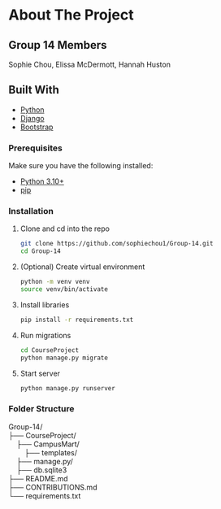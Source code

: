 # About The Project

## Group 14 Members
Sophie Chou, Elissa McDermott, Hannah Huston

## Built With
* [Python](https://www.python.org/)
* [Django](https://www.djangoproject.com/)
* [Bootstrap](https://getbootstrap.com)

### Prerequisites
Make sure you have the following installed:
* [Python 3.10+](https://www.python.org/downloads/)
* [pip](https://pip.pypa.io/en/stable/installation/)

### Installation
1. Clone and cd into the repo
   ```sh
   git clone https://github.com/sophiechou1/Group-14.git
   cd Group-14
   ```
2. (Optional) Create virtual environment
   ```sh
   python -m venv venv
   source venv/bin/activate
   ```
3. Install libraries
   ```sh
   pip install -r requirements.txt
   ```
4. Run migrations
   ```sh
   cd CourseProject
   python manage.py migrate
   ```
6.  Start server
    ```sh
    python manage.py runserver
    ```

### Folder Structure
Group-14/  
├── CourseProject/  
&nbsp;&nbsp;&nbsp;&nbsp;├── CampusMart/  
&nbsp;&nbsp;&nbsp;&nbsp;&nbsp;&nbsp;&nbsp;&nbsp;├── templates/  
&nbsp;&nbsp;&nbsp;&nbsp;├── manage.py/  
&nbsp;&nbsp;&nbsp;&nbsp;├── db.sqlite3  
├── README.md  
├── CONTRIBUTIONS.md  
└── requirements.txt  
